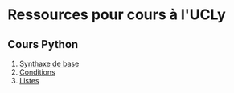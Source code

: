 # Ressources pour cours à l'UCLy

## Cours Python

1. [Synthaxe de base](1_syntaxe_bases.ipynb)
2. [Conditions](2_conditions.ipynb)
3. [Listes](3_listes_etudiants.ipynb)
